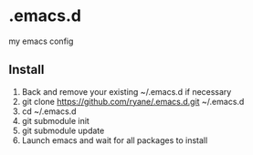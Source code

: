 # .emacs.d

my emacs config

## Install

1. Back and remove your existing ~/.emacs.d if necessary
2. git clone https://github.com/ryane/.emacs.d.git ~/.emacs.d
3. cd ~/.emacs.d
4. git submodule init
5. git submodule update
6. Launch emacs and wait for all packages to install
